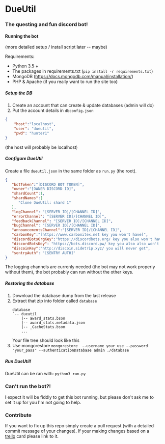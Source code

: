 # DueUtil
### The questing and fun discord bot!

#### Running the bot
(more detailed setup / install script later -- maybe)

Requirements:
* Python 3.5 +
* The packages in requirements.txt (`pip install -r requirements.txt`)
* MongoDB  (https://docs.mongodb.com/manual/installation/)
* PHP & Apache (if you really want to run the site too)

##### Setup the DB
1. Create an account that can create & update databases (admin will do)
2. Put the account details in `dbconfig.json`

```json
{
    "host":"localhost",
    "user": "dueutil",
    "pwd": "hunter1"
}
```
(the host will probably be localhost)

##### Configure DueUtil
Create a file `dueutil.json` in the same folder as `run.py` (the root).
```json
{
   "botToken":"[DISCORD BOT TOKEN]",
   "owner":"[OWNER DISCORD ID]",
   "shardCount":1,
   "shardNames":[
      "Clone DueUtil: shard 1"
   ],
   "logChannel": "[SERVER ID]/[CHANNEL ID]",
   "errorChannel": "[SERVER ID]/[CHANNEL ID]",
   "feedbackChannel": "[SERVER ID]/[CHANNEL ID]",
   "bugChannel": "[SERVER ID]/[CHANNEL ID]",
   "announcementsChannel":"[SERVER ID]/[CHANNEL ID]",
   "carbonKey":"[https://www.carbonitex.net key you won't have]",
   "discordBotsOrgKey":"https://discordbots.org/ key you also won't have",
   "discordBotsKey": "https://bots.discord.pw/ key you also also won't have",
   "discoinKey":"http://discoin.sidetrip.xyz/ you will never get",
   "sentryAuth": "[SENTRY AUTH]"
}
```
The logging channels are currenly needed (the bot may not work properly without them), the bot probably can run without the other keys.

##### Restoring the database

1. Download the database dump from the last release
2. Extract that zip into folder called `database`
    ```
    database
    `-- dueutil
        |-- award_stats.bson
        |-- award_stats.metadata.json
        |-- _CacheStats.bson
        ...
    ```
    Your file tree should look like this
 3. Use mongorestore
    ``mongorestore  --username your_use --password "your_pass" --authenticationDatabase admin ./database``

##### Run DueUtil!

DueUtil can be ran with: `python3 run.py`

### Can't run the bot?!
I expect it will be fiddly to get this bot running, but please don't ask me to set it up for you I'm not going to help.

### Contribute
If you want to fix up this repo simply create a pull request (with a detailed commit message of your changes). If your making changes based on a [trello](https://trello.com/b/1ykaASKj/dueutil) card please link to it.
